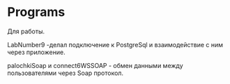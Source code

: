 # Programs
Для работы.

LabNumber9 -делал подключение к PostgreSql и взаимодействие с ним через приложение.

palochkiSoap и connect6WSSOAP - обмен данными между пользователями через Soap протокол.
